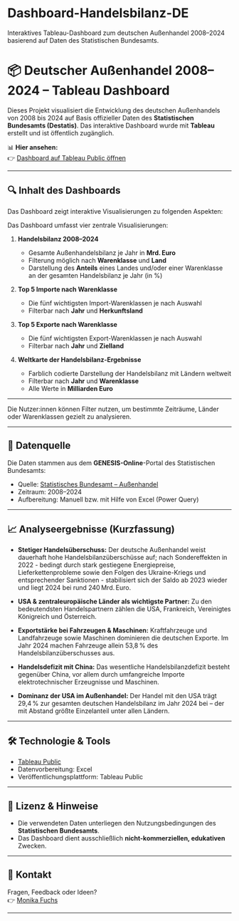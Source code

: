 # Dashboard-Handelsbilanz-DE
Interaktives Tableau-Dashboard zum deutschen Außenhandel 2008–2024 basierend auf Daten des Statistischen Bundesamts.

# 📦 Deutscher Außenhandel 2008–2024 – Tableau Dashboard

Dieses Projekt visualisiert die Entwicklung des deutschen Außenhandels von 2008 bis 2024 auf Basis offizieller Daten des **Statistischen Bundesamts (Destatis)**. Das interaktive Dashboard wurde mit **Tableau** erstellt und ist öffentlich zugänglich.

📊 **Hier ansehen:**  
👉 [Dashboard auf Tableau Public öffnen](https://public.tableau.com/app/profile/monika.fuchs/viz/2506_Handelsbilanz_DE/Dashboard1?publish=yes)

---

## 🔍 Inhalt des Dashboards

Das Dashboard zeigt interaktive Visualisierungen zu folgenden Aspekten:

Das Dashboard umfasst vier zentrale Visualisierungen:

1. **Handelsbilanz 2008–2024**  
   - Gesamte Außenhandelsbilanz je Jahr in **Mrd. Euro**
   - Filterung möglich nach **Warenklasse** und **Land**
   - Darstellung des **Anteils** eines Landes und/oder einer Warenklasse an der gesamten Handelsbilanz je Jahr (in %)

2. **Top 5 Importe nach Warenklasse**  
   - Die fünf wichtigsten Import-Warenklassen je nach Auswahl
   - Filterbar nach **Jahr** und **Herkunftsland**

3. **Top 5 Exporte nach Warenklasse**  
   - Die fünf wichtigsten Export-Warenklassen je nach Auswahl
   - Filterbar nach **Jahr** und **Zielland**

4. **Weltkarte der Handelsbilanz-Ergebnisse**  
   - Farblich codierte Darstellung der Handelsbilanz mit Ländern weltweit
   - Filterbar nach **Jahr** und **Warenklasse**
   - Alle Werte in **Milliarden Euro**

---

Die Nutzer:innen können Filter nutzen, um bestimmte Zeiträume, Länder oder Warenklassen gezielt zu analysieren.

---

## 📂 Datenquelle

Die Daten stammen aus dem **GENESIS-Online**-Portal des Statistischen Bundesamts:

- Quelle: [Statistisches Bundesamt – Außenhandel](https://www-genesis.destatis.de/)
- Zeitraum: 2008–2024
- Aufbereitung: Manuell bzw. mit Hilfe von Excel (Power Query)

---

## 📈 Analyseergebnisse (Kurzfassung)
- **Stetiger Handelsüberschuss:** Der deutsche Außenhandel weist dauerhaft hohe Handelsbilanzüberschüsse auf; nach Sondereffekten in 2022 - bedingt durch stark gestiegene Energiepreise, Lieferkettenprobleme sowie den Folgen des Ukraine-Kriegs und entsprechender Sanktionen - stabilisiert sich der Saldo ab 2023 wieder und liegt 2024 bei rund 240 Mrd. Euro.

- **USA & zentraleuropäische Länder als wichtigste Partner:** Zu den bedeutendsten Handelspartnern zählen die USA, Frankreich, Vereinigtes Königreich und Österreich.

- **Exportstärke bei Fahrzeugen & Maschinen:** Kraftfahrzeuge und Landfahrzeuge sowie Maschinen dominieren die deutschen Exporte. Im Jahr 2024 machen Fahrzeuge allein 53,8 % des Handelsbilanzüberschusses aus.

- **Handelsdefizit mit China:** Das wesentliche Handelsbilanzdefizit besteht gegenüber China, vor allem durch umfangreiche Importe elektrotechnischer Erzeugnisse und Maschinen.

- **Dominanz der USA im Außenhandel:** Der Handel mit den USA trägt 29,4 % zur gesamten deutschen Handelsbilanz im Jahr 2024 bei – der mit Abstand größte Einzelanteil unter allen Ländern.

---

## 🛠️ Technologie & Tools

- [Tableau Public](https://public.tableau.com/)
- Datenvorbereitung: Excel
- Veröffentlichungsplattform: Tableau Public

---

## 📄 Lizenz & Hinweise

- Die verwendeten Daten unterliegen den Nutzungsbedingungen des **Statistischen Bundesamts**.
- Das Dashboard dient ausschließlich **nicht-kommerziellen, edukativen** Zwecken.

---

## 🙋 Kontakt

Fragen, Feedback oder Ideen?  
👉 [Monika Fuchs](https://github.com/MonikaFuchs2202)

---
